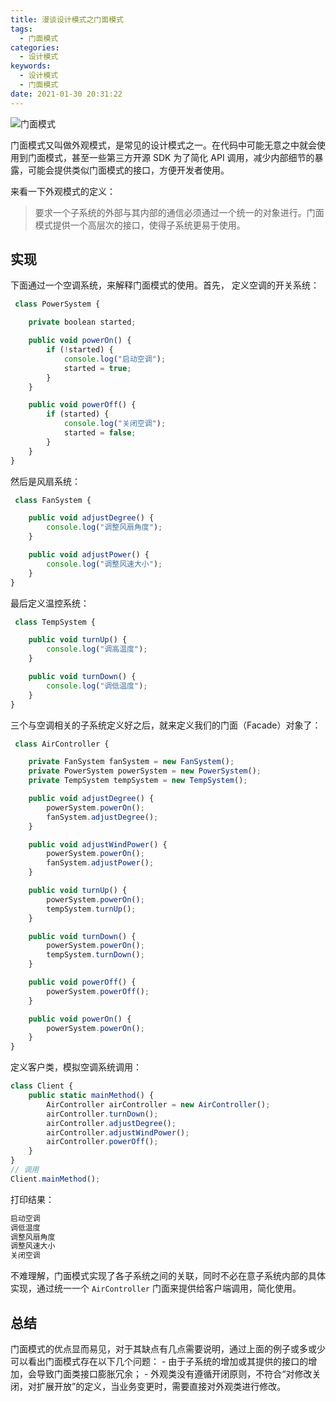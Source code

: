 ```yaml
---
title: 漫谈设计模式之门面模式
tags:
  - 门面模式
categories:
  - 设计模式
keywords:
  - 设计模式
  - 门面模式
date: 2021-01-30 20:31:22
---
```


![门面模式](https://cdn.jsdelivr.net/gh/rocwong-cn/assets/imags/20210130205410.png)

 <!-- more -->

门面模式又叫做外观模式，是常见的设计模式之一。在代码中可能无意之中就会使用到门面模式，甚至一些第三方开源 SDK 为了简化 API 调用，减少内部细节的暴露，可能会提供类似门面模式的接口，方便开发者使用。

来看一下外观模式的定义：
> 要求一个子系统的外部与其内部的通信必须通过一个统一的对象进行。门面模式提供一个高层次的接口，使得子系统更易于使用。

## 实现

下面通过一个空调系统，来解释门面模式的使用。首先， 定义空调的开关系统：

```ts
 class PowerSystem {

    private boolean started;

    public void powerOn() {
        if (!started) {
            console.log("启动空调");
            started = true;
        }
    }

    public void powerOff() {
        if (started) {
            console.log("关闭空调");
            started = false;
        }
    }
}
```

然后是风扇系统：

```ts
 class FanSystem {

    public void adjustDegree() {
        console.log("调整风扇角度");
    }

    public void adjustPower() {
        console.log("调整风速大小");
    }
}
```

最后定义温控系统：

```ts
 class TempSystem {

    public void turnUp() {
        console.log("调高温度");
    }

    public void turnDown() {
        console.log("调低温度");
    }
}
```

三个与空调相关的子系统定义好之后，就来定义我们的门面（Facade）对象了：

```js
 class AirController {

    private FanSystem fanSystem = new FanSystem();
    private PowerSystem powerSystem = new PowerSystem();
    private TempSystem tempSystem = new TempSystem();

    public void adjustDegree() {
        powerSystem.powerOn();
        fanSystem.adjustDegree();
    }

    public void adjustWindPower() {
        powerSystem.powerOn();
        fanSystem.adjustPower();
    }

    public void turnUp() {
        powerSystem.powerOn();
        tempSystem.turnUp();
    }

    public void turnDown() {
        powerSystem.powerOn();
        tempSystem.turnDown();
    }

    public void powerOff() {
        powerSystem.powerOff();
    }

    public void powerOn() {
        powerSystem.powerOn();
    }
}
```

定义客户类，模拟空调系统调用：

```js
class Client {
    public static mainMethod() {
        AirController airController = new AirController();
        airController.turnDown();
        airController.adjustDegree();
        airController.adjustWindPower();
        airController.powerOff();
    }
}
// 调用
Client.mainMethod();
```

打印结果：

```js
启动空调
调低温度
调整风扇角度
调整风速大小
关闭空调
```

不难理解，门面模式实现了各子系统之间的关联，同时不必在意子系统内部的具体实现，通过统一一个 `AirController` 门面来提供给客户端调用，简化使用。

## 总结

门面模式的优点显而易见，对于其缺点有几点需要说明，通过上面的例子或多或少可以看出门面模式存在以下几个问题： - 由于子系统的增加或其提供的接口的增加，会导致门面类接口膨胀冗余； - 外观类没有遵循开闭原则，不符合“对修改关闭，对扩展开放”的定义，当业务变更时，需要直接对外观类进行修改。
